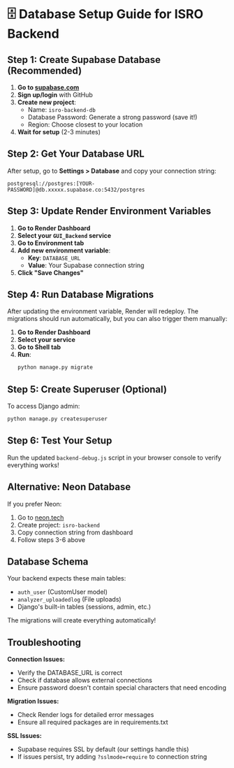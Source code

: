 # 🗄️ Database Setup Guide for ISRO Backend

## Step 1: Create Supabase Database (Recommended)

1. **Go to [supabase.com](https://supabase.com)**
2. **Sign up/login** with GitHub
3. **Create new project**:
   - Name: `isro-backend-db`
   - Database Password: Generate a strong password (save it!)
   - Region: Choose closest to your location
4. **Wait for setup** (2-3 minutes)

## Step 2: Get Your Database URL

After setup, go to **Settings > Database** and copy your connection string:
```
postgresql://postgres:[YOUR-PASSWORD]@db.xxxxx.supabase.co:5432/postgres
```

## Step 3: Update Render Environment Variables

1. **Go to Render Dashboard**
2. **Select your `GUI_Backend` service**
3. **Go to Environment tab**
4. **Add new environment variable**:
   - **Key**: `DATABASE_URL`
   - **Value**: Your Supabase connection string
5. **Click "Save Changes"**

## Step 4: Run Database Migrations

After updating the environment variable, Render will redeploy. The migrations should run automatically, but you can also trigger them manually:

1. **Go to Render Dashboard**
2. **Select your service**
3. **Go to Shell tab**
4. **Run**:
   ```bash
   python manage.py migrate
   ```

## Step 5: Create Superuser (Optional)

To access Django admin:
```bash
python manage.py createsuperuser
```

## Step 6: Test Your Setup

Run the updated `backend-debug.js` script in your browser console to verify everything works!

## Alternative: Neon Database

If you prefer Neon:
1. Go to [neon.tech](https://neon.tech)
2. Create project: `isro-backend`
3. Copy connection string from dashboard
4. Follow steps 3-6 above

## Database Schema

Your backend expects these main tables:
- `auth_user` (CustomUser model)
- `analyzer_uploadedlog` (File uploads)
- Django's built-in tables (sessions, admin, etc.)

The migrations will create everything automatically!

## Troubleshooting

**Connection Issues:**
- Verify the DATABASE_URL is correct
- Check if database allows external connections
- Ensure password doesn't contain special characters that need encoding

**Migration Issues:**
- Check Render logs for detailed error messages
- Ensure all required packages are in requirements.txt

**SSL Issues:**
- Supabase requires SSL by default (our settings handle this)
- If issues persist, try adding `?sslmode=require` to connection string
